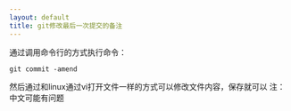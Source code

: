 ```yaml
---
layout: default
title: git修改最后一次提交的备注
---
```


通过调用命令行的方式执行命令：
``` shell
git commit -amend
```
然后通过和linux通过vi打开文件一样的方式可以修改文件内容，保存就可以
注：中文可能有问题